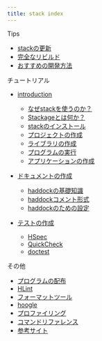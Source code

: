 ```yaml
---
title: stack index
---
```


Tips

* [stackの更新](often/stack-upgrade.html)
* [完全なリビルド](often/full-rebuild.html)
* [おすすめの開発方法](often/recommend-dev.html)

チュートリアル

* [introduction](intro.html)
  * [なぜstackを使うのか？](intro/why-stack.html)
  * [Stackageとは何か？](intro/stackage.html)
  * [stackのインストール](intro/stack-install.html)
  * [プロジェクトの作成](intro/create-prj.html)
  * [ライブラリの作成](intro/create-lib.html)
  * [プログラムの実行](intro/exec-prg.html)
  * [アプリケーションの作成](intro/create-app.html)

* [ドキュメントの作成](doc.html)
  * [haddockの基礎知識](doc/haddock-intro.html)
  * [haddockコメント形式](doc/haddock-comment.html)
  * [haddockのための設定](doc/haddock-settings.html)

* [テストの作成](test.html)
  * [HSpec](test/hspec.html)
  * [QuickCheck](test/quickcheck.html)
  * [doctest](test/doctest.html)

その他

* [プログラムの配布](etc/stack-script.html)
* [HLint](etc/hlint.html)
* [フォーマットツール](etc/format.html)
* [hoogle](etc/hoogle.html)
* [プロファイリング](etc/profiling.html)
* [コマンドリファレンス](etc/cmd-ref.html)
* [参考サイト](references.html)
